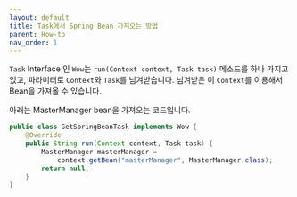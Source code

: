 ```yaml
---
layout: default
title: Task에서 Spring Bean 가져오는 방법
parent: How-to
nav_order: 1
---
```



`Task` Interface 인 `Wow`는 `run(Context context, Task task)` 메소드를 하나 가지고 있고, 파라미터로 `Context`와 `Task`를 넘겨받습니다.
넘겨받은 이 `Context`를 이용해서 Bean을 가져올 수 있습니다.

아래는 MasterManager bean을 가져오는 코드입니다.
```java
public class GetSpringBeanTask implements Wow {
    @Override
    public String run(Context context, Task task) {
        MasterManager masterManager = 
            context.getBean("masterManager", MasterManager.class);
        return null;
    }
}
```